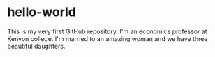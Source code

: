 # hello-world
This is my very first GitHub repository.
I'm an economics professor at Kenyon college. I'm married to an amazing woman and we have three beautiful daughters.
